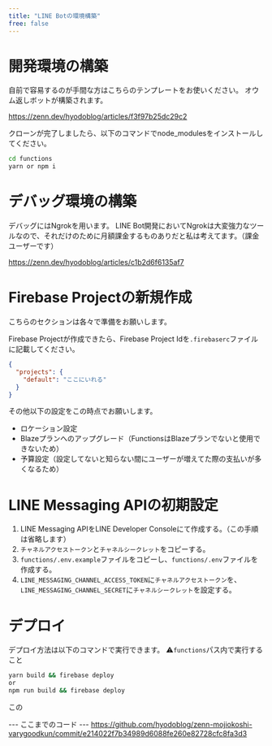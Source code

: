 ```yaml
---
title: "LINE Botの環境構築"
free: false
---
```


# 開発環境の構築

自前で容易するのが手間な方はこちらのテンプレートをお使いください。
オウム返しボットが構築されます。

https://zenn.dev/hyodoblog/articles/f3f97b25dc29c2

クローンが完了しましたら、以下のコマンドでnode_modulesをインストールしてください。
```bash
cd functions
yarn or npm i
```


# デバッグ環境の構築

デバッグにはNgrokを用います。
LINE Bot開発においてNgrokは大変強力なツールなので、それだけのために月額課金するものありだと私は考えてます。（課金ユーザーです）

https://zenn.dev/hyodoblog/articles/c1b2d6f6135af7


# Firebase Projectの新規作成

こちらのセクションは各々で準備をお願いします。

Firebase Projectが作成できたら、Firebase Project Idを`.firebaserc`ファイルに記載してください。

```json
{
  "projects": {
    "default": "ここにいれる"
  }
}
```

その他以下の設定をこの時点でお願いします。

- ロケーション設定
- Blazeプランへのアップグレード（FunctionsはBlazeプランでないと使用できないため）
- 予算設定（設定してないと知らない間にユーザーが増えてた際の支払いが多くなるため）


# LINE Messaging APIの初期設定

1. LINE Messaging APIをLINE Developer Consoleにて作成する。（この手順は省略します）
2. `チャネルアクセストークン`と`チャネルシークレット`をコピーする。 
3. `functions/.env.example`ファイルをコピーし、`functions/.env`ファイルを作成する。
4. `LINE_MESSAGING_CHANNEL_ACCESS_TOKEN`に`チャネルアクセストークン`を、 `LINE_MESSAGING_CHANNEL_SECRET`に`チャネルシークレット`を設定する。


# デプロイ

デプロイ方法は以下のコマンドで実行できます。
⚠`functions`パス内で実行すること

```bash
yarn build && firebase deploy
or 
npm run build && firebase deploy
```

この

--- ここまでのコード ---
https://github.com/hyodoblog/zenn-mojiokoshi-varygoodkun/commit/e214022f7b34989d6088fe260e82728cfc8fa3d3